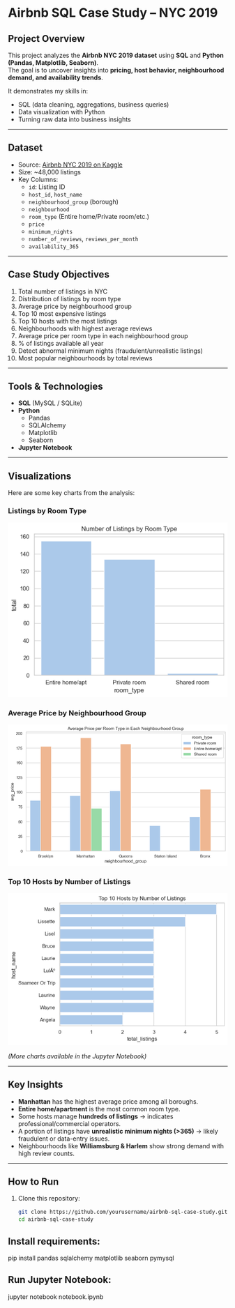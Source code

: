 # Airbnb SQL Case Study – NYC 2019

## Project Overview
This project analyzes the **Airbnb NYC 2019 dataset** using **SQL** and **Python (Pandas, Matplotlib, Seaborn)**.  
The goal is to uncover insights into **pricing, host behavior, neighbourhood demand, and availability trends**.  

It demonstrates my skills in:
- SQL (data cleaning, aggregations, business queries)
- Data visualization with Python
- Turning raw data into business insights

---

## Dataset
- Source: [Airbnb NYC 2019 on Kaggle](https://www.kaggle.com/dgomonov/new-york-city-airbnb-open-data)  
- Size: ~48,000 listings  
- Key Columns:
  - `id`: Listing ID  
  - `host_id`, `host_name`  
  - `neighbourhood_group` (borough)  
  - `neighbourhood`  
  - `room_type` (Entire home/Private room/etc.)  
  - `price`  
  - `minimum_nights`  
  - `number_of_reviews`, `reviews_per_month`  
  - `availability_365`  

---

## Case Study Objectives
1. Total number of listings in NYC  
2. Distribution of listings by room type  
3. Average price by neighbourhood group  
4. Top 10 most expensive listings  
5. Top 10 hosts with the most listings  
6. Neighbourhoods with highest average reviews  
7. Average price per room type in each neighbourhood group  
8. % of listings available all year  
9. Detect abnormal minimum nights (fraudulent/unrealistic listings)  
10. Most popular neighbourhoods by total reviews  

---

## Tools & Technologies
- **SQL** (MySQL / SQLite)
- **Python**  
  - Pandas  
  - SQLAlchemy  
  - Matplotlib  
  - Seaborn  
- **Jupyter Notebook**  

---

## Visualizations
Here are some key charts from the analysis:

### Listings by Room Type
![Room Type Distribution](room_type_distribution.png)

### Average Price by Neighbourhood Group
![Average Price](avg_price_borough.png)

### Top 10 Hosts by Number of Listings
![Top Hosts](top_10_host_listings.png)

*(More charts available in the Jupyter Notebook)*

---

## Key Insights
- **Manhattan** has the highest average price among all boroughs.  
- **Entire home/apartment** is the most common room type.  
- Some hosts manage **hundreds of listings** → indicates professional/commercial operators.  
- A portion of listings have **unrealistic minimum nights (>365)** → likely fraudulent or data-entry issues.  
- Neighbourhoods like **Williamsburg & Harlem** show strong demand with high review counts.  

---

## How to Run
1. Clone this repository:
   ```bash
   git clone https://github.com/yourusername/airbnb-sql-case-study.git
   cd airbnb-sql-case-study

## Install requirements:

pip install pandas sqlalchemy matplotlib seaborn pymysql


## Run Jupyter Notebook:


jupyter notebook notebook.ipynb

